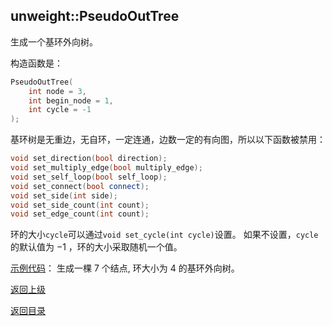 ## unweight::PseudoOutTree

生成一个基环外向树。

构造函数是：
```cpp
PseudoOutTree(
    int node = 3, 
    int begin_node = 1, 
    int cycle = -1
);
```

基环树是无重边，无自环，一定连通，边数一定的有向图，所以以下函数被禁用：
```cpp
void set_direction(bool direction);
void set_multiply_edge(bool multiply_edge);
void set_self_loop(bool self_loop);
void set_connect(bool connect);
void set_side(int side);
void set_side_count(int count);
void set_edge_count(int count);
```

环的大小`cycle`可以通过`void set_cycle(int cycle)`设置。
如果不设置，`cycle`的默认值为 $-1$ ，环的大小采取随机一个值。

[示例代码](../../../examples/unweight_pseudo_out_tree.cpp)：
生成一棵 $7$ 个结点, 环大小为 $4$ 的基环外向树。

[返回上级](./summary.md)

[返回目录](../../home.md)